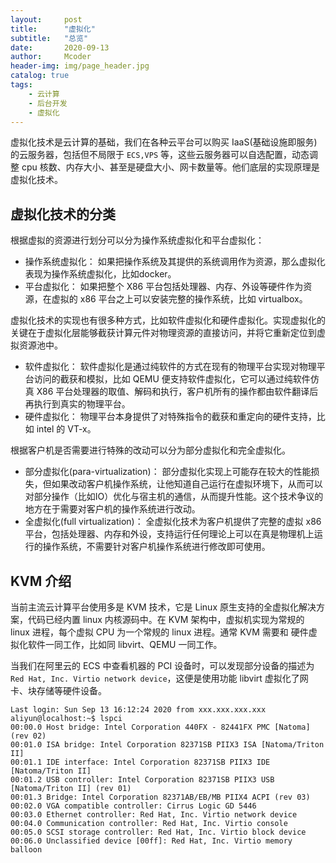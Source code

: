 ```yaml
---
layout:     post
title:      "虚拟化"
subtitle:   "总览"
date:       2020-09-13
author:     Mcoder
header-img: img/page_header.jpg
catalog: true
tags:
    - 云计算
    - 后台开发
    - 虚拟化
---
```


虚拟化技术是云计算的基础，我们在各种云平台可以购买 IaaS(基础设施即服务) 的云服务器，包括但不局限于 `ECS,VPS` 等，这些云服务器可以自选配置，动态调整 cpu 核数、内存大小、甚至是硬盘大小、网卡数量等。他们底层的实现原理是虚拟化技术。

## 虚拟化技术的分类

根据虚拟的资源进行划分可以分为操作系统虚拟化和平台虚拟化：

* 操作系统虚拟化： 如果把操作系统及其提供的系统调用作为资源，那么虚拟化表现为操作系统虚拟化，比如docker。
* 平台虚拟化： 如果把整个 X86 平台包括处理器、内存、外设等硬件作为资源，在虚拟的 x86 平台之上可以安装完整的操作系统，比如 virtualbox。

虚拟化技术的实现也有很多种方式，比如软件虚拟化和硬件虚拟化。实现虚拟化的关键在于虚拟化层能够截获计算元件对物理资源的直接访问，并将它重新定位到虚拟资源池中。

* 软件虚拟化： 软件虚拟化是通过纯软件的方式在现有的物理平台实现对物理平台访问的截获和模拟，比如 QEMU 便支持软件虚拟化，它可以通过纯软件仿真 X86 平台处理器的取值、解码和执行，客户机所有的操作都由软件翻译后再执行到真实的物理平台。
* 硬件虚拟化： 物理平台本身提供了对特殊指令的截获和重定向的硬件支持，比如 intel 的 VT-x。

根据客户机是否需要进行特殊的改动可以分为部分虚拟化和完全虚拟化。

* 部分虚拟化(para-virtualization)： 部分虚拟化实现上可能存在较大的性能损失，但如果改动客户机操作系统，让他知道自己运行在虚拟环境下，从而可以对部分操作（比如IO）优化与宿主机的通信，从而提升性能。这个技术争议的地方在于需要对客户机的操作系统进行改动。
* 全虚拟化(full virtualization)： 全虚拟化技术为客户机提供了完整的虚拟 x86 平台，包括处理器、内存和外设，支持运行任何理论上可以在真是物理机上运行的操作系统，不需要针对客户机操作系统进行修改即可使用。

## KVM 介绍

当前主流云计算平台使用多是 KVM 技术，它是 Linux 原生支持的全虚拟化解决方案，代码已经内置 linux 内核源码中。在 KVM 架构中，虚拟机实现为常规的 linux 进程，每个虚拟 CPU 为一个常规的 linux 进程。通常 KVM 需要和 硬件虚拟化软件一同工作，比如同 libvirt、QEMU 一同工作。

当我们在阿里云的 ECS 中查看机器的 PCI 设备时，可以发现部分设备的描述为`Red Hat, Inc. Virtio network device`，这便是使用功能 libvirt 虚拟化了网卡、块存储等硬件设备。

```shell
Last login: Sun Sep 13 16:12:24 2020 from xxx.xxx.xxx.xxx
aliyun@localhost:~$ lspci
00:00.0 Host bridge: Intel Corporation 440FX - 82441FX PMC [Natoma] (rev 02)
00:01.0 ISA bridge: Intel Corporation 82371SB PIIX3 ISA [Natoma/Triton II]
00:01.1 IDE interface: Intel Corporation 82371SB PIIX3 IDE [Natoma/Triton II]
00:01.2 USB controller: Intel Corporation 82371SB PIIX3 USB [Natoma/Triton II] (rev 01)
00:01.3 Bridge: Intel Corporation 82371AB/EB/MB PIIX4 ACPI (rev 03)
00:02.0 VGA compatible controller: Cirrus Logic GD 5446
00:03.0 Ethernet controller: Red Hat, Inc. Virtio network device
00:04.0 Communication controller: Red Hat, Inc. Virtio console
00:05.0 SCSI storage controller: Red Hat, Inc. Virtio block device
00:06.0 Unclassified device [00ff]: Red Hat, Inc. Virtio memory balloon
```
